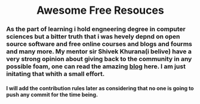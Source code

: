 <h1  align="center">Awesome Free Resouces </h1>
  <h3 Hi there am Siddharth Pandey a Software Developer by profession, i have deep intrest in arcetectural schemas of computer and low level of software developem like kernel programming, embeeded systems, system programming and manny more. Currently am working as software developer as Mobile application developer using Kotlin and flutter and react native. </h3>
  
<h3>As the part of learning i hold engneering degree in computer sciences but a bitter truth that i was hevely depnd on open source software and free online courses and blogs and fourms and many more. My mentor sir Shivek Khurana(i belive) have a very strong opinion about giving back to the community in any possible foam, one can read the amazing <a href="https://krimlabs.com/" target="_blank">blog</a> here. I am just initating that whith a small effort.   </h3>


<h4>I will add the contribution rules later as considering that no one is going to push any commit for the time being.</h4>


